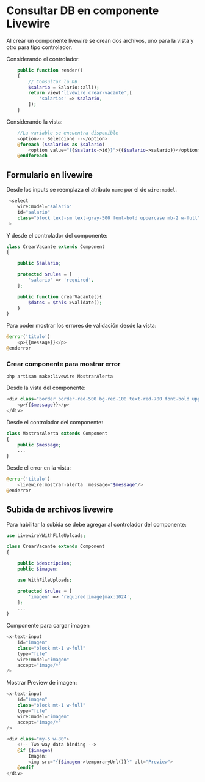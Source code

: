 # Consultar DB en componente Livewire

Al crear un componente livewire se crean dos archivos, uno para la vista y otro para tipo controlador.

Considerando el controlador:

```php
    public function render()
    {
        // Consultar la DB
        $salario = Salario::all();
        return view('livewire.crear-vacante',[
            'salarios' => $salario,
        ]);
    }
```

Considerando la vista:

```php
    //La variable se encuentra disponible
    <option>-- Seleccione --</option>
    @foreach ($salarios as $salario)
        <option value="{{$salario->id}}">{{$salario->salario}}</option>
    @endforeach
```

## Formulario en livewire

Desde los inputs se reemplaza el atributo `name` por el de `wire:model`.

```php
 <select 
    wire:model="salario" 
    id="salario"
    class="block text-sm text-gray-500 font-bold uppercase mb-2 w-full"
 >
```

Y desde el controlador del componente:

```php
class CrearVacante extends Component
{

    public $salario;

    protected $rules = [
        'salario' => 'required',
    ];

    public function crearVacante(){
        $datos = $this->validate();
    }
}
```

Para poder mostrar los errores de validación desde la vista:

```php
@error('titulo')
    <p>{{message}}</p>
@enderror
```

### Crear componente para mostrar error

```php artisan make:livewire MostrarAlerta```

Desde la vista del componente:

```php
<div class="border border-red-500 bg-red-100 text-red-700 font-bold uppercase p-2 mt-2 text-xs ">
    <p>{{$message}}</p>
</div>
```

Desde el controlador del componente:

```php
class MostrarAlerta extends Component
{
    public $message;
    ...
}
```

Desde el error en la vista:

```php
@error('titulo')
    <livewire:mostrar-alerta :message="$message"/>
@enderror
```

## Subida de archivos livewire

Para habilitar la subida se debe agregar al controlador del componente:

```php
use Livewire\WithFileUploads;

class CrearVacante extends Component
{

    public $descripcion;
    public $imagen;

    use WithFileUploads;

    protected $rules = [
        'imagen' => 'required|image|max:1024',
    ];
    ...
}
```

Componente para cargar imagen

```php
<x-text-input 
    id="imagen" 
    class="block mt-1 w-full" 
    type="file" 
    wire:model="imagen" 
    accept="image/*"
/>
```

Mostrar Preview de imagen:

```php
<x-text-input 
    id="imagen" 
    class="block mt-1 w-full" 
    type="file" 
    wire:model="imagen" 
    accept="image/*"
/>

<div class="my-5 w-80">
    <!-- Two way data binding -->
    @if ($imagen)
        Imagen:
        <img src="{{$imagen->temporaryUrl()}}" alt="Preview">
    @endif
</div>
```